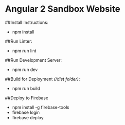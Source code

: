 # Angular 2 Sandbox Website

##Install Instructions:
* npm install

##Run Linter:
* npm run lint

##Run Development Server:
* npm run dev

##Build for Deployment *(/dist folder)*:
* npm run build


##Deploy to Firebase
* npm install -g firebase-tools
* firebase login
* firebase deploy

